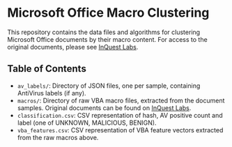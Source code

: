 # Microsoft Office Macro Clustering
This repository contains the data files and algorithms for clustering Microsoft Office documents by their macro content. For access to the original documents, please see [InQuest Labs](https://labs.inquest.net/).

## Table of Contents
* `av_labels/`: Directory of JSON files, one per sample, containing AntiVirus labels (if any).
* `macros/`: Directory of raw VBA macro files, extracted from the document samples. Original documents can be found on [InQuest Labs](https://labs.inquest.net).
* `classification.csv`: CSV representation of hash, AV positive count and label (one of UNKNOWN, MALICIOUS, BENIGN).
* `vba_features.csv`: CSV representation of VBA feature vectors extracted from the raw macros above.
